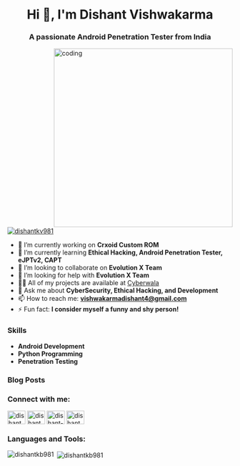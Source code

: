 
<h1 align="center">Hi 👋, I'm Dishant Vishwakarma</h1>
<h3 align="center">A passionate Android Penetration Tester from India</h3>

<img align="right" alt="coding" width="400" src="https://user-images.githubusercontent.com/55389276/140866485-8fb1c876-9a8f-4d6a-98dc-08c4981eaf70.gif">

<p align="left"> <a href="https://twitter.com/dishantkv981" target="blank"><img src="https://img.shields.io/twitter/follow/pubgmobile560?logo=twitter&style=for-the-badge" alt="dishantkv981" /></a> </p>

- 🔭 I’m currently working on **Crxoid Custom ROM**
- 🌱 I’m currently learning **Ethical Hacking, Android Penetration Tester, eJPTv2, CAPT**
- 👯 I’m looking to collaborate on **Evolution X Team**
- 🤝 I’m looking for help with **Evolution X Team**
- 👨‍💻 All of my projects are available at [Cyberwala](https://dishantkb981.github.io/cyberwala/)
- 💬 Ask me about **CyberSecurity, Ethical Hacking, and Development**
- 📫 How to reach me: **vishwakarmadishant4@gmail.com**
- ⚡ Fun fact: **I consider myself a funny and shy person!**

### Skills
- **Android Development**
- **Python Programming**
- **Penetration Testing**

### Blog Posts
<!-- BLOG-POST-LIST:START -->
<!-- BLOG-POST-LIST:END -->

<h3 align="left">Connect with me:</h3>
<p align="left">
<a href="https://dev.to/dishantkv981" target="blank"><img align="center" src="https://raw.githubusercontent.com/rahuldkjain/github-profile-readme-generator/master/src/images/icons/Social/devto.svg" alt="dishantkv981" height="30" width="40" /></a>
<a href="https://twitter.com/dishantkv981" target="blank"><img align="center" src="https://raw.githubusercontent.com/rahuldkjain/github-profile-readme-generator/master/src/images/icons/Social/twitter.svg" alt="dishantkv981" height="30" width="40" /></a>
<a href="https://linkedin.com/in/dishant-kumar-vishwakarma-493529286/" target="blank"><img align="center" src="https://raw.githubusercontent.com/rahuldkjain/github-profile-readme-generator/master/src/images/icons/Social/linked-in-alt.svg" alt="dishant-kumar-vishwakarma-493529286" height="30" width="40" /></a>
<a href="https://instagram.com/dishantkv981" target="blank"><img align="center" src="https://raw.githubusercontent.com/rahuldkjain/github-profile-readme-generator/master/src/images/icons/Social/instagram.svg" alt="dishantkv981" height="30" width="40" /></a>
</p>

<h3 align="left">Languages and Tools:</h3>
<p align="left"> 
  <!-- Your existing tools and languages here -->
</p>

<p><img align="left" src="https://github-readme-stats.vercel.app/api/top-langs?username=dishantkb981&show_icons=true&locale=en&layout=compact" alt="dishantkb981" /></p>
<p>&nbsp;<img align="center" src="https://github-readme-stats.vercel.app/api?username=dishantkb981&show_icons=true&locale=en" alt="dishantkb981" /></p>
